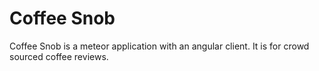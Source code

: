 # Coffee Snob

Coffee Snob is a meteor application with an angular client.  It is for crowd sourced coffee reviews.
